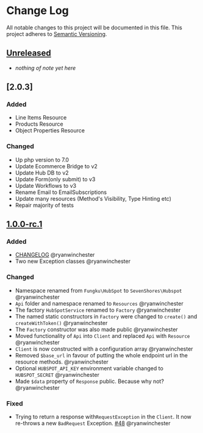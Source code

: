 # Change Log
All notable changes to this project will be documented in this file.
This project adheres to [Semantic Versioning](http://semver.org/).

## [Unreleased]
- *nothing of note yet here*

## [2.0.3]

### Added
- Line Items Resource
- Products Resource
- Object Properties Resource

### Changed
- Up php version to 7.0
- Update Ecommerce Bridge to v2
- Update Hub DB to v2
- Update Form(only submit) to v3
- Update Workflows to v3
- Rename Email to EmailSubscriptions
- Update many resources (Method's Visibility, Type Hinting etc)
- Repair majority of tests

## [1.0.0-rc.1]

### Added
- [CHANGELOG](http://keepachangelog.com/) @ryanwinchester
- Two new Exception classes @ryanwinchester

### Changed
- Namespace renamed from `Fungku\HubSpot` to `SevenShores\Hubspot` @ryanwinchester
- `Api` folder and namespace renamed to `Resources` @ryanwinchester
- The factory `HubSpotService` renamed to `Factory` @ryanwinchester
- The named static constructors in `Factory` were changed to `create()` and `createWithToken()` @ryanwinchester
- The `Factory` constructor was also made public @ryanwinchester
- Moved functionality of `Api` into `Client` and replaced `Api` with `Resource` @ryanwinchester
- `Client` is now constructed with a configuration array @ryanwinchester
- Removed `$base_url` in favour of putting the whole endpoint url in the resource methods. @ryanwinchester
- Optional `HUBSPOT_API_KEY` environment variable changed to `HUBSPOT_SECRET` @ryanwinchester
- Made `$data` property of `Response` public. Because why not? @ryanwinchester

### Fixed
- Trying to return a response with`RequestException` in the `Client`. It now re-throws a new `BadRequest` Exception. [#48](https://github.com/ryanwinchester/hubspot-php/issues/48) @ryanwinchester

[Unreleased]: https://github.com/ryanwinchester/hubspot-php/compare/v1.0.0-rc.1...HEAD
[1.0.0-rc.1]: https://github.com/ryanwinchester/hubspot-php/compare/v0.9.11...v1.0.0-rc.1
